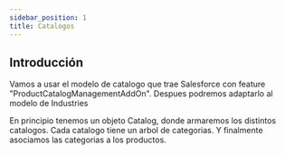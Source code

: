 ```yaml
---
sidebar_position: 1
title: Catalogos
---
```


## Introducción
Vamos a usar el modelo de catalogo que trae Salesforce con feature "ProductCatalogManagementAddOn". 
Despues podremos adaptarlo al modelo de Industries

En principio tenemos un objeto Catalog, donde armaremos los distintos catalogos.
Cada catalogo tiene un arbol de categorias. Y finalmente asociamos las categorias a los productos.



